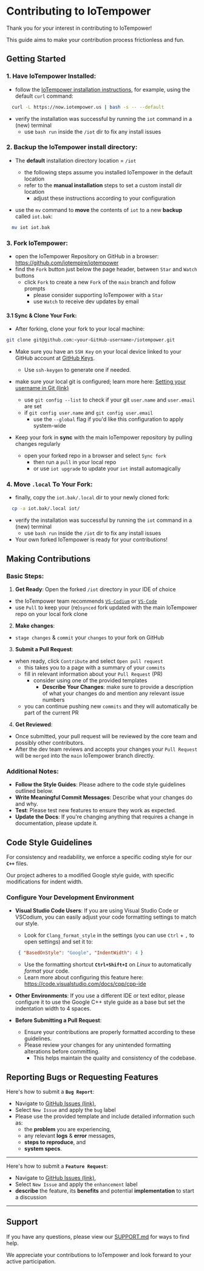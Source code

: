 # Contributing to IoTempower

Thank you for your interest in contributing to IoTempower! 

This guide aims to make your contribution process frictionless and fun.

## Getting Started


### 1. **Have IoTempower Installed**:
  
  - follow the [IoTempower installation instructions](https://github.com/iotempire/iotempower/blob/master/doc/installation.rst), for example, using the default `curl` command:
    
  ```bash
    curl -L https://now.iotempower.us | bash -s -- --default
  ```
  - verify the installation was successful by running the `iot` command in a (new) terminal
    - use `bash run` inside the `/iot` dir to fix any install issues

### 2. **Backup the IoTempower install directory**: 
  
  - The **default** installation directory location = `/iot`
    - the following steps assume you installed IoTempower in the default location
    - refer to the **manual installation** steps to set a custom install dir location
      - adjust these instructions according to your configuration
  
  - use the `mv` command to **move** the contents of `iot` to a new **backup** called `iot.bak`:
  
  ```bash
    mv iot iot.bak    
  ```
  
### 3. **Fork IoTempower**: 
  
  - open the IoTempower Repository on GitHub in a browser: https://github.com/iotempire/iotempower
  - find the `Fork` button just below the page header, between `Star` and `Watch` buttons
    - click `Fork` to create a new `Fork` of the `main` branch and follow prompts
      - please consider supporting IoTempower with a `Star`
      - use `Watch` to receive dev updates by email

#### 3.1 **Sync & Clone Your Fork**: 
  
  - After forking, clone your fork to your local machine:
  
  ```bash
  git clone git@github.com:<your-GitHub-username>/iotempower.git
  ```

  - Make sure you have an `SSH Key` on your local device linked to your GitHub account at [GitHub Keys](https://github.com/settings/keys). 
    - Use `ssh-keygen` to generate one if needed.
  - make sure your local git is configured; learn more here: [Setting your username in Git (link)](https://docs.github.com/en/get-started/getting-started-with-git/setting-your-username-in-git)
    - use `git config --list` to check if your git `user.name` and `user.email` are set 
    - if  `git config user.name` and `git config user.email`
      - use the `--global` flag if you'd like this configuration to apply system-wide
  
  - Keep your fork in **sync** with the main IoTempower repository by pulling changes regularly
      - open your forked repo in a browser and select `Sync fork` 
        - then run a `pull` in your local repo
        - or use `iot upgrade` to update your `iot` install automagically

### 4. **Move `.local` To Your Fork**: 
  
  - finally, copy the `iot.bak/.local` dir to your newly cloned fork:
  
  ```bash
    cp -a iot.bak/.local iot/
  ```

  - verify the installation was successful by running the `iot` command in a (new) terminal
    - use `bash run` inside the `/iot` dir to fix any install issues
  - Your own forked IoTempower is ready for your contributions!  


## Making Contributions

### Basic Steps:
  1. **Get Ready**: Open the forked `/iot` directory in your IDE of choice
    
  - the IoTempower team recommends [`VS-Codium`](https://vscodium.com/) or [`VS-Code`](https://code.visualstudio.com/)
  - use `Pull` to keep your (re)`synced` fork updated with the main IoTempower repo on your local fork clone
  
  2. **Make changes**:
    
  - `stage changes` & `commit` your `changes` to your fork on GitHub
  
  3. **Submit a Pull Request**: 
  
  - when ready, click `Contribute` and select `Open pull request`
    - this takes you to a page with a summary of your `commits`
    - fill in relevant information about your `Pull Request` (PR)
      - consider using one of the provided templates
        - **Describe Your Changes**: make sure to provide a description of what your changes do and mention any relevant issue numbers
    - you can continue pushing new `commits` and they will automatically be part of the current PR
    
  4. **Get Reviewed**: 
  
  - Once submitted, your pull request will be reviewed by the core team and possibly other contributors.
  - After the dev team reviews and accepts your changes your `Pull Request` will be `merged` into the `main` IoTempower branch directly.

### Additional Notes:
  - **Follow the Style Guides**: Please adhere to the code style guidelines outlined below.
  - **Write Meaningful Commit Messages**: Describe what your changes do and why.
  - **Test**: Please test new features to ensure they work as expected.
  - **Update the Docs**: If you're changing anything that requires a change in documentation, please update it.

## Code Style Guidelines

For consistency and readability, we enforce a specific coding style for our **`C++`** files. 

Our project adheres to a modified Google style guide, with specific modifications for indent width.

### Configure Your Development Environment

- **Visual Studio Code Users**: If you are using Visual Studio Code or VSCodium, you can easily adjust your code formatting settings to match our style. 
  - Look for `Clang_format_style` in the settings (you can use `Ctrl` + `,` to open settings) and set it to:
  ```json
   { "BasedOnStyle": "Google", "IndentWidth": 4 }
  ```
  - Use the formatting shortcut **`Ctrl+Shift+I`** on *Linux* to automatically *format* your code.
  - Learn more about configuring this feature here: https://code.visualstudio.com/docs/cpp/cpp-ide

- **Other Environments**: If you use a different IDE or text editor, please configure it to use the Google C++ style guide as a base but set the indentation width to 4 spaces.

- **Before Submitting a Pull Request**:
  - Ensure your contributions are properly formatted according to these guidelines. 
  - Please review your changes for any unintended formatting alterations before committing. 
    - This helps maintain the quality and consistency of the codebase.


## Reporting Bugs or Requesting Features

Here's how to submit a **`Bug Report`**: 
- Navigate to [GitHub Issues (link)](https://github.com/iotempire/iotempower/issues),
- Select `New Issue` and apply the `bug` label
- Please use the provided template and include detailed information such as:
  - the **problem** you are experiencing, 
  - any relevant **logs** & **error** messages, 
  - **steps to reproduce**, and 
  - **system specs**. 

---
Here's how to submit a **`Feature Request`**: 
- Navigate to [GitHub Issues (link)](https://github.com/iotempire/iotempower/issues),
- Select `New Issue` and apply the `enhancement` label
- **describe** the feature, its **benefits** and potential **implementation** to start a discussion
---

## Support

If you have any questions, please view our [SUPPORT.md](SUPPORT.md) for ways to find help.

We appreciate your contributions to IoTempower and look forward to your active participation.